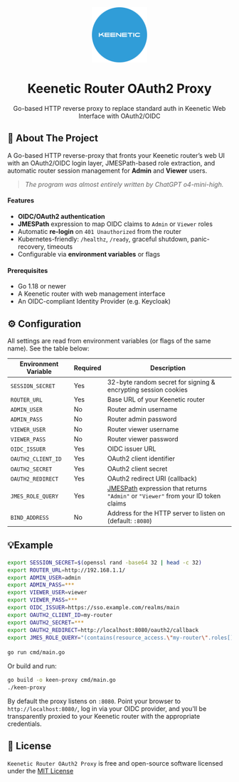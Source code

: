 <div align="center">
  <img src=".github/logo.svg" height="124px"/><br/>
  <h1>Keenetic Router OAuth2 Proxy</h1>
  <p>Go-based HTTP reverse proxy to replace standard auth in Keenetic Web Interface with OAuth2/OIDC</p>
</div>

## 📝 About The Project

A Go-based HTTP reverse-proxy that fronts your Keenetic router’s web UI with an OAuth2/OIDC login layer, JMESPath-based role extraction, and automatic router session management for **Admin** and **Viewer** users.

> *The program was almost entirely written by ChatGPT o4-mini-high.*

#### Features

- **OIDC/OAuth2 authentication**
- **JMESPath** expression to map OIDC claims to `Admin` or `Viewer` roles
- Automatic **re-login** on `401 Unauthorized` from the router
- Kubernetes-friendly: `/healthz`, `/ready`, graceful shutdown, panic-recovery, timeouts
- Configurable via **environment variables** or flags

#### Prerequisites

- Go 1.18 or newer  
- A Keenetic router with web management interface  
- An OIDC-compliant Identity Provider (e.g. Keycloak)

## ⚙️ Configuration

All settings are read from environment variables (or flags of the same name). See the table below:

| Environment Variable | Required | Description                                                  |
| -------------------- | -------- | ------------------------------------------------------------ |
| `SESSION_SECRET`     | Yes      | 32-byte random secret for signing & encrypting session cookies |
| `ROUTER_URL`         | Yes      | Base URL of your Keenetic router                             |
| `ADMIN_USER`         | No       | Router admin username                                        |
| `ADMIN_PASS`         | No       | Router admin password                                        |
| `VIEWER_USER`        | No       | Router viewer username                                       |
| `VIEWER_PASS`        | No       | Router viewer password                                       |
| `OIDC_ISSUER`        | Yes      | OIDC issuer URL                                              |
| `OAUTH2_CLIENT_ID`   | Yes      | OAuth2 client identifier                                     |
| `OAUTH2_SECRET`      | Yes      | OAuth2 client secret                                         |
| `OAUTH2_REDIRECT`    | Yes      | OAuth2 redirect URI (callback)                               |
| `JMES_ROLE_QUERY`    | Yes      | [JMESPath](https://jmespath.org/) expression that returns `"Admin"` or `"Viewer"` from your ID token claims |
| `BIND_ADDRESS`       | No       | Address for the HTTP server to listen on (default: `:8080`)  |

## 💡Example

```bash
export SESSION_SECRET=$(openssl rand -base64 32 | head -c 32)
export ROUTER_URL=http://192.168.1.1/
export ADMIN_USER=admin
export ADMIN_PASS=***
export VIEWER_USER=viewer
export VIEWER_PASS=***
export OIDC_ISSUER=https://sso.example.com/realms/main
export OAUTH2_CLIENT_ID=my-router
export OAUTH2_SECRET=***
export OAUTH2_REDIRECT=http://localhost:8080/oauth2/callback
export JMES_ROLE_QUERY="(contains(resource_access.\"my-router\".roles[], 'admin.my-router') && 'Admin') || (contains(resource_access.\"my-router\".roles[], 'viewer.my-router') && 'Viewer')"

go run cmd/main.go
```

Or build and run:

```bash
go build -o keen-proxy cmd/main.go
./keen-proxy
```

By default the proxy listens on `:8080`. Point your browser to `http://localhost:8080/`, log in via your OIDC provider, and you'll be transparently proxied to your Keenetic router with the appropriate credentials.

## 📜 License

`Keenetic Router OAuth2 Proxy` is free and open-source software licensed under the [MIT License](LICENSE)
